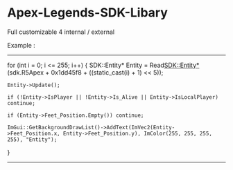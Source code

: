 # Apex-Legends-SDK-Libary
Full customizable 4 internal / external 

Example : 
***
for (int i = 0; i <= 255; i++)
{
	SDK::Entity* Entity = Read<SDK::Entity*>(sdk.R5Apex + 0x1dd45f8 + ((static_cast<unsigned long long>(i) + 1) << 5));

	Entity->Update();

	if (!Entity->IsPlayer || !Entity->Is_Alive || Entity->IsLocalPlayer) continue;

	if (Entity->Feet_Position.Empty()) continue;

	ImGui::GetBackgroundDrawList()->AddText(ImVec2(Entity->Feet_Position.x, Entity->Feet_Position.y), ImColor(255, 255, 255, 255), "Entity");
}
***
